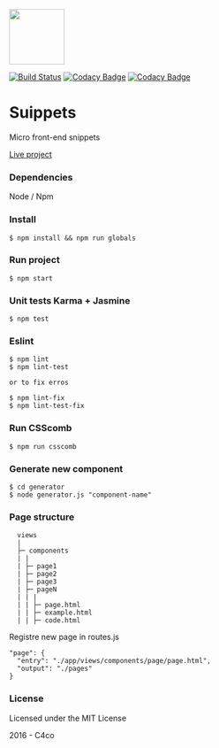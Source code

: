 <img width=100 src="https://dl.dropboxusercontent.com/s/f90hi2k99xxw5xn/suippets-logo.png?dl=0">

[![Build Status](https://travis-ci.org/C4co/suippets.svg?branch=master)](https://travis-ci.org/C4co/suippets)
[![Codacy Badge](https://api.codacy.com/project/badge/Grade/250b64a0bb6b48858fc33a26eaf3f421)](https://www.codacy.com/app/carllos-nc/suippets?utm_source=github.com&amp;utm_medium=referral&amp;utm_content=C4co/suippets&amp;utm_campaign=Badge_Grade)
[![Codacy Badge](https://api.codacy.com/project/badge/Coverage/777cd172e4f34886a25a01e57d9d77f7)](https://www.codacy.com/app/carllos-nc/suippets?utm_source=github.com&amp;utm_medium=referral&amp;utm_content=C4co/suippets&amp;utm_campaign=Badge_Coverage)

# Suippets

Micro front-end snippets

[Live project](https://c4co.github.io/suippets/)

### Dependencies
Node / Npm

### Install
```
$ npm install && npm run globals
```

### Run project
```
$ npm start
```

### Unit tests Karma + Jasmine
```
$ npm test
```

### Eslint
```
$ npm lint
$ npm lint-test

or to fix erros

$ npm lint-fix
$ npm lint-test-fix
```

### Run CSScomb
```
$ npm run csscomb
```

### Generate new component
```
$ cd generator
$ node generator.js "component-name"
```

### Page structure
```
  views
  |
  ├─ components
  | |
  | ├─ page1
  | ├─ page2
  | ├─ page3
  | ├─ pageN
  | | |
  | | ├─ page.html
  | | ├─ example.html
  | | ├─ code.html
```

Registre new page in routes.js

````
"page": {
  "entry": "./app/views/components/page/page.html",
  "output": "./pages"
}
````

### License

Licensed under the MIT License

2016 - C4co
